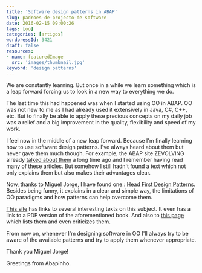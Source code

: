 ```yaml
---
title: 'Software design patterns in ABAP'
slug: padroes-de-projecto-de-software
date: 2016-02-15 09:00:26
tags: [oo]
categories: [artigos]
wordpressId: 3421
draft: false
resources:
- name: featuredImage
  src: 'images/thumbnail.jpg'
keyword: 'design patterns'
---
```

We are constantly learning. But once in a while we learn something which is a leap forward forcing us to look in a new way to everything we do.

The last time this had happened was when I started using OO in ABAP. OO was not new to me as I had already used it extensively in Java, C#, C++, etc. But to finally be able to apply these precious concepts on my daily job was a relief and a big improvement in the quality, flexibility and speed of my work.

I feel now in the middle of a new leap forward. Because I'm finally learning how to use software design patterns. I've always heard about them but never gave them much though. For example, the ABAP site ZEVOLVING already [talked about them][1] a long time ago and I remember having read many of these articles. But somehow I still hadn't found a text which not only explains them but also makes their advantages clear.

Now, thanks to Miguel Jorge, I have found one:: [Head First Design Patterns][2]. Besides being funny, it explains in a clear and simple way, the limitations of OO paradigms and how patterns can help overcome them.

[This site][3] has links to several interesting texts on this subject. It even has a link to a PDF version of the aforementioned book. And also to [this page][4] which lists them and even criticizes them.

From now on, whenever I'm designing software in OO I'll always try to be aware of the available patterns and try to apply them whenever appropriate.

Thank you Miguel Jorge!

Greetings from Abapinho.

   [1]: http://zevolving.com/category/abapobjects/oo-design-patterns/
   [2]: http://www.headfirstlabs.com/books/hfdp/
   [3]: http://www.sws.bfh.ch/~amrhein/ADP/index.html
   [4]: https://sourcemaking.com/design_patterns
